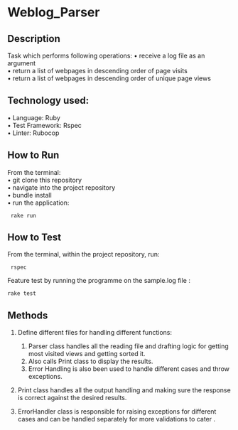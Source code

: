 # Weblog_Parser

## Description
Task which performs following operations: 
• receive a log file as an argument  
• return a list of webpages in descending order of page visits   
• return a list of webpages in descending order of unique page views

## Technology used:
• Language: Ruby  
• Test Framework: Rspec  
• Linter: Rubocop

## How to Run
From the terminal:  
• git clone this repository  
• navigate into the project repository  
• bundle install  
• run the application:
```
 rake run 
```

## How to Test
From the terminal, within the project repository, run:
```
 rspec
```

Feature test by running the programme on the sample.log file :

```
rake test
```

## Methods

1. Define different files for handling different functions:
   1) Parser class handles all the reading file and drafting logic for getting most visited 
      views and getting sorted it. 
   2) Also calls Print class to display the results.
   3) Error Handling is also been used to handle different cases and throw exceptions.
   
2. Print class handles all the output handling and making sure the response is correct
   against the desired results.

3. ErrorHandler class is responsible for raising exceptions for different cases 
   and can be handled separately for more validations to cater . 